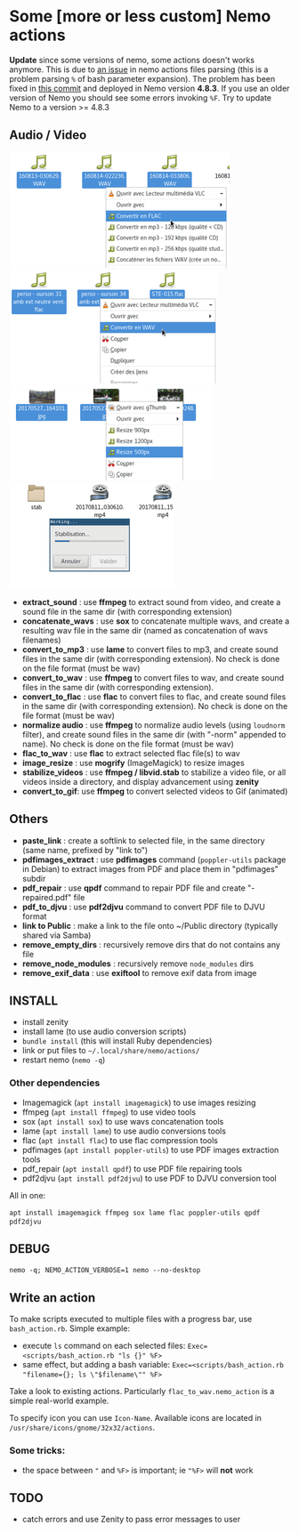 # Some [more or less custom] Nemo actions

**Update** since some versions of nemo, some actions doesn't works anymore. This is due to [an issue](https://github.com/linuxmint/nemo/issues/2274) in nemo actions files parsing (this is a problem parsing `%` of bash parameter expansion).
The problem has been fixed in [this commit](https://github.com/linuxmint/nemo/commit/5802d296191b4ccb7f14baa5889a9fa44d0d0f75) and deployed in Nemo version **4.8.3**. If you use an older version of Nemo you should see some errors invoking `%F`. Try to update Nemo to a version >= 4.8.3

## Audio / Video

![](screenshots/sound_conversion.png) ![](screenshots/flac_to_wav.png) ![](screenshots/image_resize.png) ![](screenshots/stabilize_videos.png)

  * **extract_sound** : use **ffmpeg** to extract sound from video, and create a sound file in the same dir (with corresponding extension)
  * **concatenate_wavs** : use **sox** to concatenate multiple wavs, and create a resulting wav file in the same dir (named as concatenation of wavs filenames)
  * **convert_to_mp3** : use **lame** to convert files to mp3, and create sound files in the same dir (with corresponding extension). No check is done on the file format (must be wav)
  * **convert_to_wav** : use **ffmpeg** to convert files to wav, and create sound files in the same dir (with corresponding extension).
  * **convert_to_flac** : use **flac** to convert files to flac, and create sound files in the same dir (with corresponding extension). No check is done on the file format (must be wav)
  * **normalize audio** : use **ffmpeg** to normalize audio levels (using `loudnorm` filter), and create sound files in the same dir (with "-norm" appended to name). No check is done on the file format (must be wav)
  * **flac_to_wav** : use **flac** to extract selected flac file(s) to wav
  * **image_resize** : use **mogrify** (ImageMagick) to resize images
  * **stabilize_videos** : use **ffmpeg / libvid.stab** to stabilize a video file, or all videos inside a directory, and display advancement using **zenity**
  * **convert_to_gif**: use **ffmpeg** to convert selected videos to Gif (animated)

## Others

  * **paste_link** : create a softlink to selected file, in the same directory (same name, prefixed by "link to")
  * **pdfimages_extract** : use **pdfimages** command (`poppler-utils` package in Debian) to extract images from PDF and place them in "pdfimages" subdir
  * **pdf_repair** : use **qpdf** command to repair PDF file and create "-repaired.pdf" file
  * **pdf_to_djvu** : use **pdf2djvu** command to convert PDF file to DJVU format
  * **link to Public** : make a link to the file onto ~/Public directory (typically shared via Samba)
  * **remove_empty_dirs** : recursively remove dirs that do not contains any file
  * **remove_node_modules** : recursively remove `node_modules` dirs
  * **remove_exif_data** : use **exiftool** to remove exif data from image

## INSTALL

  - install zenity
  - install lame (to use audio conversion scripts)
  - `bundle install` (this will install Ruby dependencies)
  - link or put files to `~/.local/share/nemo/actions/`
  - restart nemo (`nemo -q`)

### Other dependencies

  - Imagemagick (`apt install imagemagick`) to use images resizing
  - ffmpeg (`apt install ffmpeg`) to use video tools
  - sox (`apt install sox`) to use wavs concatenation tools
  - lame (`apt install lame`) to use audio conversions tools
  - flac (`apt install flac`) to use flac compression tools
  - pdfimages (`apt install poppler-utils`) to use PDF images extraction tools
  - pdf_repair (`apt install qpdf`) to use PDF file repairing tools
  - pdf2djvu (`apt install pdf2djvu`) to use PDF to DJVU conversion tool

All in one:

    apt install imagemagick ffmpeg sox lame flac poppler-utils qpdf pdf2djvu

## DEBUG

```
nemo -q; NEMO_ACTION_VERBOSE=1 nemo --no-desktop
```

## Write an action

To make scripts executed to multiple files with a progress bar, use `bash_action.rb`. Simple example:
  - execute `ls` command on each selected files:
    `Exec=<scripts/bash_action.rb "ls {}" %F>`
  - same effect, but adding a bash variable:
    `Exec=<scripts/bash_action.rb "filename={}; ls \"$filename\"" %F>`

Take a look to existing actions. Particularly `flac_to_wav.nemo_action` is a simple real-world example.

To specify icon you can use `Icon-Name`. Available icons are located in `/usr/share/icons/gnome/32x32/actions`.

### Some tricks:
- the space between `"` and `%F>` is important; ie `"%F>` will **not** work

## TODO

  * catch errors and use Zenity to pass error messages to user
